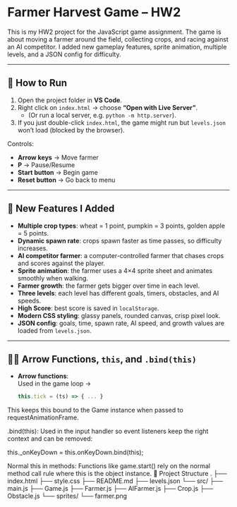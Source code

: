 # Farmer Harvest Game – HW2

This is my HW2 project for the JavaScript game assignment. The game is about moving a farmer around the field, collecting crops, and racing against an AI competitor. I added new gameplay features, sprite animation, multiple levels, and a JSON config for difficulty.

---

## 🚀 How to Run
1. Open the project folder in **VS Code**.  
2. Right click on `index.html` → choose **“Open with Live Server”**.  
   - (Or run a local server, e.g. `python -m http.server`).  
3. If you just double-click `index.html`, the game might run but `levels.json` won’t load (blocked by the browser).  

Controls:
- **Arrow keys** → Move farmer  
- **P** → Pause/Resume  
- **Start button** → Begin game  
- **Reset button** → Go back to menu  

---

## 🌾 New Features I Added
- **Multiple crop types**: wheat = 1 point, pumpkin = 3 points, golden apple = 5 points.  
- **Dynamic spawn rate**: crops spawn faster as time passes, so difficulty increases.  
- **AI competitor farmer**: a computer-controlled farmer that chases crops and scores against the player.  
- **Sprite animation**: the farmer uses a 4×4 sprite sheet and animates smoothly when walking.  
- **Farmer growth**: the farmer gets bigger over time in each level.  
- **Three levels**: each level has different goals, timers, obstacles, and AI speeds.  
- **High Score**: best score is saved in `localStorage`.  
- **Modern CSS styling**: glassy panels, rounded canvas, crisp pixel look.  
- **JSON config**: goals, time, spawn rate, AI speed, and growth values are loaded from `levels.json`.  

---

## 🧑‍💻 Arrow Functions, `this`, and `.bind(this)`
- **Arrow functions**:  
  Used in the game loop →  
  ```js
  this.tick = (ts) => { ... }
This keeps this bound to the Game instance when passed to requestAnimationFrame.

.bind(this):
Used in the input handler so event listeners keep the right context and can be removed:

this._onKeyDown = this.onKeyDown.bind(this);


Normal this in methods:
Functions like game.start() rely on the normal method call rule where this is the object instance.
📂 Project Structure
.
├── index.html
├── style.css
├── README.md
├── levels.json
└── src/
    ├── main.js
    ├── Game.js
    ├── Farmer.js
    ├── AIFarmer.js
    ├── Crop.js
    ├── Obstacle.js
    └── sprites/
        └── farmer.png
